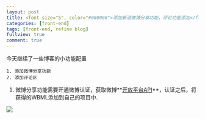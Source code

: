 ```yaml
---
layout: post
title: <font size="5", color="#000000">添加新浪微博分享功能，评论功能添加</font>
categories: [front-end]
tags: [front-end, refine blog]
fullview: true
comment: true
---
```


今天继续了一些博客的小功能配置

	1. 添加微博分享功能
	2. 添加评论区
	
1. 微博分享功能需要开通微博认证，获取微博**[开放平台API](http://open.weibo.com/sharebutton)**，认证之后，将获得的WBML添加到自己的项目中.

<img src="{{site.BASE_PATH}}/assets/media/QQ20160103-0.png" />
